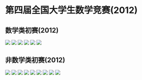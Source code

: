 # 第四届全国大学生数学竞赛(2012)

## 数学类初赛(2012)

![](411.jpg)
![](412.jpg)
![](413.jpg)
![](414.jpg)
![](415.jpg)
![](416.jpg)

## 非数学类初赛(2012)

![](421.jpg)
![](422.jpg)
![](423.jpg)
![](424.jpg)
![](425.jpg)
![](426.jpg)
![](427.jpg)
![](428.jpg)
![](429.jpg)